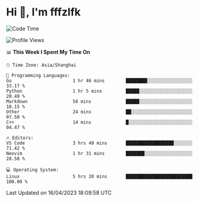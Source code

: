 # Hi 👋, I'm fffzlfk

<!--START_SECTION:waka-->
![Code Time](http://img.shields.io/badge/Code%20Time-149%20hrs%2037%20mins-blue)

![Profile Views](http://img.shields.io/badge/Profile%20Views-0-blue)

📊 **This Week I Spent My Time On** 

```text
🕑︎ Time Zone: Asia/Shanghai

💬 Programming Languages: 
Go                       1 hr 46 mins        ████████░░░░░░░░░░░░░░░░░   33.17 % 
Python                   1 hr 5 mins         █████░░░░░░░░░░░░░░░░░░░░   20.49 % 
Markdown                 58 mins             █████░░░░░░░░░░░░░░░░░░░░   18.15 % 
Other                    24 mins             ██░░░░░░░░░░░░░░░░░░░░░░░   07.50 % 
C++                      14 mins             █░░░░░░░░░░░░░░░░░░░░░░░░   04.47 % 

🔥 Editors: 
VS Code                  3 hrs 49 mins       ██████████████████░░░░░░░   71.42 % 
Neovim                   1 hr 31 mins        ███████░░░░░░░░░░░░░░░░░░   28.58 % 

💻 Operating System: 
Linux                    5 hrs 20 mins       █████████████████████████   100.00 % 
```


 Last Updated on 16/04/2023 18:09:58 UTC
<!--END_SECTION:waka-->
